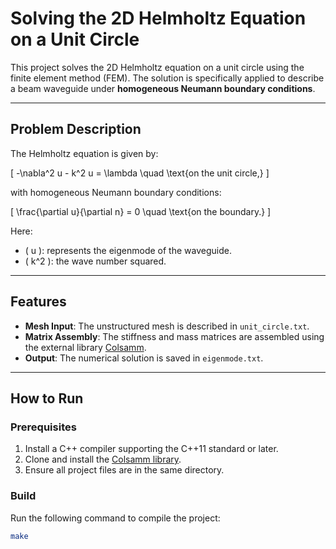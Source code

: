 # Solving the 2D Helmholtz Equation on a Unit Circle

This project solves the 2D Helmholtz equation on a unit circle using the finite element method (FEM). The solution is specifically applied to describe a beam waveguide under **homogeneous Neumann boundary conditions**.

---

## Problem Description

The Helmholtz equation is given by:

\[
-\nabla^2 u - k^2 u = \lambda \quad \text{on the unit circle,}
\]

with homogeneous Neumann boundary conditions:

\[
\frac{\partial u}{\partial n} = 0 \quad \text{on the boundary.}
\]

Here:
- \( u \): represents the eigenmode of the waveguide.
- \( k^2 \): the wave number squared.

---

## Features

- **Mesh Input**: The unstructured mesh is described in `unit_circle.txt`.
- **Matrix Assembly**: The stiffness and mass matrices are assembled using the external library [Colsamm](https://github.com/marhol/colsamm).
- **Output**: The numerical solution is saved in `eigenmode.txt`.

---

## How to Run

### Prerequisites
1. Install a C++ compiler supporting the C++11 standard or later.
2. Clone and install the [Colsamm library](https://github.com/marhol/colsamm).
3. Ensure all project files are in the same directory.

### Build
Run the following command to compile the project:
```bash
make
